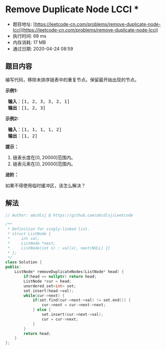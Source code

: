 # Remove Duplicate Node LCCI *
- 题目地址: [https://leetcode-cn.com/problems/remove-duplicate-node-lcci](https://leetcode-cn.com/problems/remove-duplicate-node-lcci)
- 执行时间: 68 ms
- 内存消耗: 17 MB
- 通过日期: 2020-04-24 08:59

## 题目内容
<p>编写代码，移除未排序链表中的重复节点。保留最开始出现的节点。</p>

<p> <strong>示例1:</strong></p>

<pre>
<strong> 输入</strong>：[1, 2, 3, 3, 2, 1]
<strong> 输出</strong>：[1, 2, 3]
</pre>

<p> <strong>示例2:</strong></p>

<pre>
<strong> 输入</strong>：[1, 1, 1, 1, 2]
<strong> 输出</strong>：[1, 2]
</pre>

<p><strong>提示：</strong></p>

<ol>
<li>链表长度在[0, 20000]范围内。</li>
<li>链表元素在[0, 20000]范围内。</li>
</ol>

<p> <strong>进阶：</strong></p>

<p>如果不得使用临时缓冲区，该怎么解决？</p>


## 解法
```cpp
// Author: abcdlsj @ https://github.com/abcdlsj/Leetcode

/**
 * Definition for singly-linked list.
 * struct ListNode {
 *     int val;
 *     ListNode *next;
 *     ListNode(int x) : val(x), next(NULL) {}
 * };
 */
class Solution {
public:
    ListNode* removeDuplicateNodes(ListNode* head) {
        if(head == nullptr) return head;
        ListNode *cur = head;
        unordered_set<int> set;
        set.insert(head->val);
        while(cur->next) {
            if(set.find(cur->next->val) != set.end()) {
                cur->next = cur->next->next;
            } else {
                set.insert(cur->next->val);
                cur = cur->next;
            }
        }
        return head;
    }
};

```